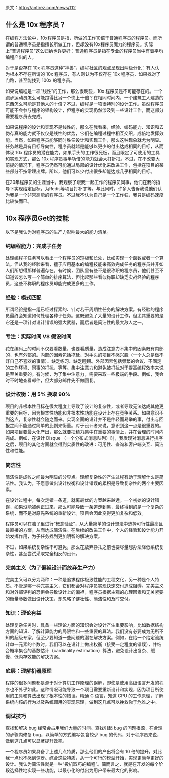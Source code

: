 
原文：http://antirez.com/news/112

## 什么是 10x 程序员？

在编程方法论中，10x程序员是指，所做的工作10倍于普通程序员的程序员。而所谓的普通程序员是指擅长所做工作，但却没有10x程序员魔力的程序员。实际上“普通程序员”这么归纳也许更好：普通程序员是指在专业的程序员当中有着平均编程产出的人。

 对于是否存在 10x 程序员这种“神兽”，编程社区的观点呈现出两级分化：有人认为根本不存在所谓的 10x 程序员，有人则认为不仅存在 10x 程序员，如果找对了门路，甚至能找到 100x 的程序员。

 如果说编程是一项“线性”的工作，那么很明显，10x 程序员是不可能存在的。一个跑步运动员怎么可能跑得比另一个快上十倍？在相同时间内，一个建筑工人建造的东西怎么可能是其他人的十倍？不过，编程是一项很特别的设计工作。虽然程序员可能不会参与程序的架构设计，但程序的实现仍然涉及到一些设计工作，而这部分需要程序员去完成。

如果说程序的设计和实现不是线性的，那么在我看来，经验、编码能力、知识和去伪存真的能力就不仅仅是线性的优势，它们在编程过程中相互交织，成倍地发挥效能。当然，如果程序员能够同时胜任设计和实现工作，那么这种现象就尤为明显。任务越是具有目标导向性，程序员就越是能够以更少的付出达成相同的目标，从而体现 10x 程序员的潜在能力。如果手头的工作很死板，而且限定了可使用的工具和实现方式，那么 10x 程序员事半功倍的能力就会大打折扣。不过，在不改变大前提的情况下，程序员仍然可能通过局部的设计优化来改进工作，包括在项目的某些部分不按常理出牌。所以，他们可以少付出很多却能达成几乎相同的目标。

 在20年程序员的生涯当中，我观察了跟我一起工作的程序员同事，他们在我的指导下实现给定目标，为Redis等项目打补丁等。与此同时，许多人告诉我说他们认为我是一个非常高能的程序员。不过我不认为自己是一个工作狂，我只是编码速度比较快而已。

 

## 10x 程序员Get的技能

以下是我认为对程序员的生产力影响最大的能力清单。

### **纯编程能力：完成子任务**

处理编程子任务可以看出一个程序员的短板和长处，比如实现一个函数或者一个算法。但从我的经验来看，擅于应用基本的编程技能来高效完成任务的程序员并非如人们所想得那样普遍存在。有时候，团队里有些不是很称职的程序员，他们甚至不知道该怎么写一个简单的排序算法，但比起那些看似称职却缺乏实战经验的程序员，这些不称职的程序员却能完成更多的工作。

### 经验：模式匹配

所谓经验是指一组已经过探索的、针对若干周期性任务的解决方案。有经验的程序员最终会知道如何处理各种子任务。这既避免了大量的设计工作，但尤其重要的是它还是一项针对设计错误的强大武器，而后者是简洁性的最大敌人之一。

### 专注：实际时间 VS 假设时间

花在编码上的时间不仅要看数量，也要看质量。造成注意力不集中的因素既有内部的，也有外部的。内部的因素包括拖延、对手头的项目不感兴趣（一个人总是做不好自己不喜欢的事情）、缺乏练习、缺乏睡眠。外部因素包括频繁的会议、不固定的工作环境、同事的打扰，等等。集中注意力和避免被打扰对于提高编程效率来说是至关重要的。有时候，为了集中注意力，需要采取一些极端的手段。例如，我会时不时地查看邮件，但大部分邮件先不做回复。

### **设计权衡：用 5% 换取 90%**

项目的非根本性目标在很大程度上导致了设计的复杂性，或者导致无法达成其他更重要的目标，因为根本性功能和非根本性功能在设计上存在竞争关系。如果意识不到这点，复杂性就会随之而来。实现全面的设计并不是件轻而易举的事，付出与回报之间不能通过简单的比例来衡量。对于设计者来说，意识到这一点是很重要的。如果项目要最大化产出，那么就要把精力集中在重要的事情上，并在合理的时间内完成。例如，在设计 Disque （一个分布式消息队列）时，我发现对消息进行排序之后，项目的其他方面就会得到实质性的改进：可用性、查询和客户端交互、简洁性和性能。

### 简洁性

简洁性是成败之间最为明显的分界点。理解复杂性的产生过程有助于理解什么是简洁性。我认为，不愿意做出设计权衡和设计错误的累积是导致复杂性的两个主要因素。

在设计过程中，每次走错一条道，就离最优的方案越来越远。一个初始的设计错误，如果没能被纠正过来，那么可能导致一条道走到黑，最终得到的是一个复杂的系统，而不是对原先系统的重新设计。项目会因此变得更加复杂和低效。

程序员可以在脑子里进行“概念验证”，从大量简单的设计想法中选择可行性最高且最直接的方案，从而达成简洁性。在后续的改进工作中，个人的经验和设计能力开始发挥作用，为子任务找到更加明智的解决方案。

不过，如果系统复杂性不可避免，那么在放弃挣扎之前也要尽量想办法降低系统复杂性，甚至尝试采取完全相反的设计。

### **完美主义（为了偏袒设计而放弃生产力**）

完美主义可以分为两种：一种是追求程序极致性能的工程文化，另一种是个人特质。不管是哪一种完美主义，它们都会对程序员实现快速交付造成阻碍。完美主义和对外部评判的恐惧会导致设计上的偏袒，程序员根据主观的心理因素和无关紧要的衡量参数做出设计决策，却忽略了健壮性、简洁性和及时交付。

### 知识：理论有益

处理复杂任务时，具备一些理论方面的知识会对设计产生重要影响，比如数据结构方面的知识、了解计算能力的局限性和一些重要的算法。我们没有必要成为无所不知的超级专家，但至少要知道一些问题的潜在解决方案。例如，在给一个给定流统计单一元素的个数时，我们可以在设计上做出权衡（接受一定程度的错误），并结合概率集合的基数估计（cardinality estimation）算法，避免设计出复杂、缓慢、低内存效能的解决方案。

### 底层：理解机器原理

程序的很多问题都是源于对计算机工作原理的误解，即使是使用高级语言开发的程序也不外乎如此。这种情况可能导致一个项目需要重新设计和实现，因为项目所使用的工具和算法出现了根本性的错误。精通 C 语言，知道 CPU 的工作原理，了解系统内核的行为以及系统调用的实现原理，做到这几点可以挽救你于危难之中。

### 调试技巧

查找和解决 bug 经常会占用我们大量的时间。查找引起 bug 的问题根源，在合理的步骤内修复 bug，以简单的方式编写包含较少 bug 的代码，对于程序员来说，做到这几点可以显著提升效率。

一个程序员如果具备了上述几点特质，那么他们的产出将会有 10 倍的提升，对此我一点也不感到惊讶。综合这些特质，从一个可行的模型开始，实现更简单更好的设计。我认为简洁性就是一种“投机取巧的编程”。简而言之，就是在开发的每个阶段选择性地实现一些功能，以最小化的付出为用户带来最大化的影响。
